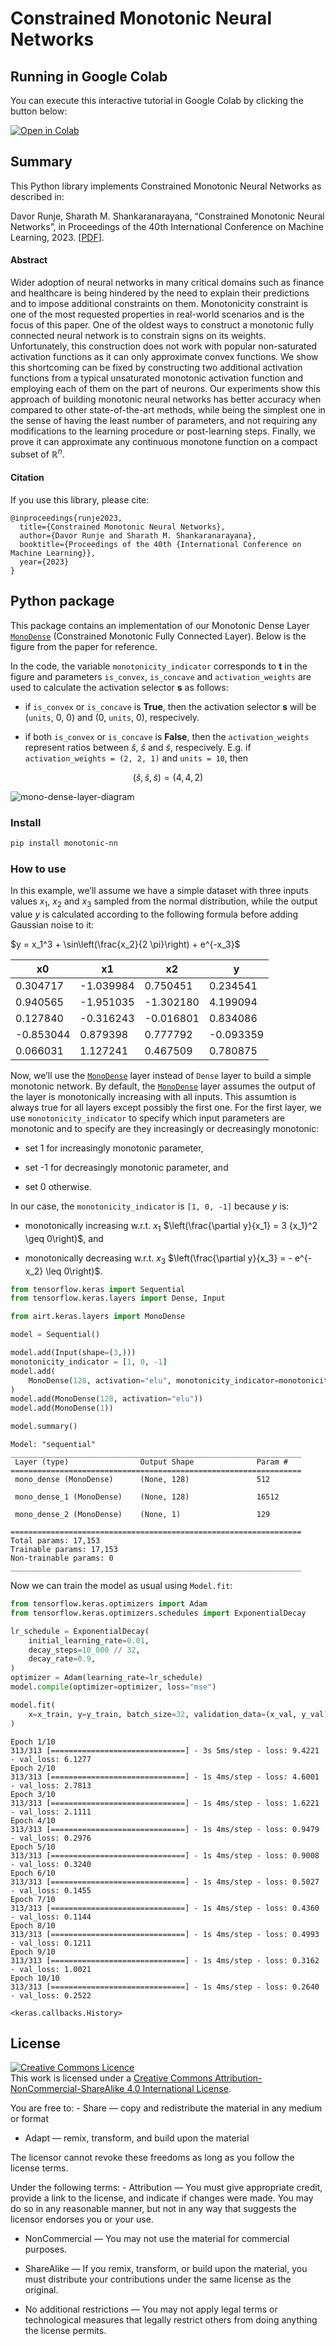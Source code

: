 Constrained Monotonic Neural Networks
================

<!-- WARNING: THIS FILE WAS AUTOGENERATED! DO NOT EDIT! -->

## Running in Google Colab

You can execute this interactive tutorial in Google Colab by clicking
the button below:

<a href="https://colab.research.google.com/github/airtai/monotonic-nn/blob/main/nbs/index.ipynb" target=”_blank”>
<img src="https://colab.research.google.com/assets/colab-badge.svg" alt="Open in Colab" />
</a>

## Summary

This Python library implements Constrained Monotonic Neural Networks as
described in:

Davor Runje, Sharath M. Shankaranarayana, “Constrained Monotonic Neural
Networks”, in Proceedings of the 40th International Conference on
Machine Learning, 2023. \[[PDF](https://arxiv.org/pdf/2205.11775.pdf)\].

#### Abstract

Wider adoption of neural networks in many critical domains such as
finance and healthcare is being hindered by the need to explain their
predictions and to impose additional constraints on them. Monotonicity
constraint is one of the most requested properties in real-world
scenarios and is the focus of this paper. One of the oldest ways to
construct a monotonic fully connected neural network is to constrain
signs on its weights. Unfortunately, this construction does not work
with popular non-saturated activation functions as it can only
approximate convex functions. We show this shortcoming can be fixed by
constructing two additional activation functions from a typical
unsaturated monotonic activation function and employing each of them on
the part of neurons. Our experiments show this approach of building
monotonic neural networks has better accuracy when compared to other
state-of-the-art methods, while being the simplest one in the sense of
having the least number of parameters, and not requiring any
modifications to the learning procedure or post-learning steps. Finally,
we prove it can approximate any continuous monotone function on a
compact subset of $\mathbb{R}^n$.

#### Citation

If you use this library, please cite:

``` title="bibtex"
@inproceedings{runje2023,
  title={Constrained Monotonic Neural Networks},
  author={Davor Runje and Sharath M. Shankaranarayana},
  booktitle={Proceedings of the 40th {International Conference on Machine Learning}},
  year={2023}
}
```

## Python package

This package contains an implementation of our Monotonic Dense Layer
[`MonoDense`](https://monotonic.airt.ai/latest/api/airt/keras/layers/MonoDense/#airt.keras.layers.MonoDense)
(Constrained Monotonic Fully Connected Layer). Below is the figure from
the paper for reference.

In the code, the variable `monotonicity_indicator` corresponds to **t**
in the figure and parameters `is_convex`, `is_concave` and
`activation_weights` are used to calculate the activation selector **s**
as follows:

- if `is_convex` or `is_concave` is **True**, then the activation
  selector **s** will be (`units`, 0, 0) and (0, `units`, 0),
  respecively.

- if both `is_convex` or `is_concave` is **False**, then the
  `activation_weights` represent ratios between $\breve{s}$, $\hat{s}$
  and $\tilde{s}$, respecively. E.g. if `activation_weights = (2, 2, 1)`
  and `units = 10`, then

$$
(\breve{s}, \hat{s}, \tilde{s}) = (4, 4, 2)
$$

![mono-dense-layer-diagram](https://github.com/airtai/monotonic-nn/raw/main/nbs/images/mono-dense-layer-diagram.png)

### Install

``` sh
pip install monotonic-nn
```

### How to use

In this example, we’ll assume we have a simple dataset with three inputs
values $x_1$, $x_2$ and $x_3$ sampled from the normal distribution,
while the output value $y$ is calculated according to the following
formula before adding Gaussian noise to it:

$y = x_1^3 + \sin\left(\frac{x_2}{2 \pi}\right) + e^{-x_3}$

<table id="T_37b51">
  <thead>
    <tr>
      <th id="T_37b51_level0_col0" class="col_heading level0 col0" >x0</th>
      <th id="T_37b51_level0_col1" class="col_heading level0 col1" >x1</th>
      <th id="T_37b51_level0_col2" class="col_heading level0 col2" >x2</th>
      <th id="T_37b51_level0_col3" class="col_heading level0 col3" >y</th>
    </tr>
  </thead>
  <tbody>
    <tr>
      <td id="T_37b51_row0_col0" class="data row0 col0" >0.304717</td>
      <td id="T_37b51_row0_col1" class="data row0 col1" >-1.039984</td>
      <td id="T_37b51_row0_col2" class="data row0 col2" >0.750451</td>
      <td id="T_37b51_row0_col3" class="data row0 col3" >0.234541</td>
    </tr>
    <tr>
      <td id="T_37b51_row1_col0" class="data row1 col0" >0.940565</td>
      <td id="T_37b51_row1_col1" class="data row1 col1" >-1.951035</td>
      <td id="T_37b51_row1_col2" class="data row1 col2" >-1.302180</td>
      <td id="T_37b51_row1_col3" class="data row1 col3" >4.199094</td>
    </tr>
    <tr>
      <td id="T_37b51_row2_col0" class="data row2 col0" >0.127840</td>
      <td id="T_37b51_row2_col1" class="data row2 col1" >-0.316243</td>
      <td id="T_37b51_row2_col2" class="data row2 col2" >-0.016801</td>
      <td id="T_37b51_row2_col3" class="data row2 col3" >0.834086</td>
    </tr>
    <tr>
      <td id="T_37b51_row3_col0" class="data row3 col0" >-0.853044</td>
      <td id="T_37b51_row3_col1" class="data row3 col1" >0.879398</td>
      <td id="T_37b51_row3_col2" class="data row3 col2" >0.777792</td>
      <td id="T_37b51_row3_col3" class="data row3 col3" >-0.093359</td>
    </tr>
    <tr>
      <td id="T_37b51_row4_col0" class="data row4 col0" >0.066031</td>
      <td id="T_37b51_row4_col1" class="data row4 col1" >1.127241</td>
      <td id="T_37b51_row4_col2" class="data row4 col2" >0.467509</td>
      <td id="T_37b51_row4_col3" class="data row4 col3" >0.780875</td>
    </tr>
  </tbody>
</table>

Now, we’ll use the
[`MonoDense`](https://monotonic.airt.ai/latest/api/airt/keras/layers/MonoDense/#airt.keras.layers.MonoDense)
layer instead of `Dense` layer to build a simple monotonic network. By
default, the
[`MonoDense`](https://monotonic.airt.ai/latest/api/airt/keras/layers/MonoDense/#airt.keras.layers.MonoDense)
layer assumes the output of the layer is monotonically increasing with
all inputs. This assumtion is always true for all layers except possibly
the first one. For the first layer, we use `monotonicity_indicator` to
specify which input parameters are monotonic and to specify are they
increasingly or decreasingly monotonic:

- set 1 for increasingly monotonic parameter,

- set -1 for decreasingly monotonic parameter, and

- set 0 otherwise.

In our case, the `monotonicity_indicator` is `[1, 0, -1]` because $y$
is:

- monotonically increasing w.r.t. $x_1$
  $\left(\frac{\partial y}{x_1} = 3 {x_1}^2 \geq 0\right)$, and

- monotonically decreasing w.r.t. $x_3$
  $\left(\frac{\partial y}{x_3} = - e^{-x_2} \leq 0\right)$.

``` python
from tensorflow.keras import Sequential
from tensorflow.keras.layers import Dense, Input

from airt.keras.layers import MonoDense

model = Sequential()

model.add(Input(shape=(3,)))
monotonicity_indicator = [1, 0, -1]
model.add(
    MonoDense(128, activation="elu", monotonicity_indicator=monotonicity_indicator)
)
model.add(MonoDense(128, activation="elu"))
model.add(MonoDense(1))

model.summary()
```

    Model: "sequential"
    _________________________________________________________________
     Layer (type)                Output Shape              Param #   
    =================================================================
     mono_dense (MonoDense)      (None, 128)               512       
                                                                     
     mono_dense_1 (MonoDense)    (None, 128)               16512     
                                                                     
     mono_dense_2 (MonoDense)    (None, 1)                 129       
                                                                     
    =================================================================
    Total params: 17,153
    Trainable params: 17,153
    Non-trainable params: 0
    _________________________________________________________________

Now we can train the model as usual using `Model.fit`:

``` python
from tensorflow.keras.optimizers import Adam
from tensorflow.keras.optimizers.schedules import ExponentialDecay

lr_schedule = ExponentialDecay(
    initial_learning_rate=0.01,
    decay_steps=10_000 // 32,
    decay_rate=0.9,
)
optimizer = Adam(learning_rate=lr_schedule)
model.compile(optimizer=optimizer, loss="mse")

model.fit(
    x=x_train, y=y_train, batch_size=32, validation_data=(x_val, y_val), epochs=10
)
```

    Epoch 1/10
    313/313 [==============================] - 3s 5ms/step - loss: 9.4221 - val_loss: 6.1277
    Epoch 2/10
    313/313 [==============================] - 1s 4ms/step - loss: 4.6001 - val_loss: 2.7813
    Epoch 3/10
    313/313 [==============================] - 1s 4ms/step - loss: 1.6221 - val_loss: 2.1111
    Epoch 4/10
    313/313 [==============================] - 1s 4ms/step - loss: 0.9479 - val_loss: 0.2976
    Epoch 5/10
    313/313 [==============================] - 1s 4ms/step - loss: 0.9008 - val_loss: 0.3240
    Epoch 6/10
    313/313 [==============================] - 1s 4ms/step - loss: 0.5027 - val_loss: 0.1455
    Epoch 7/10
    313/313 [==============================] - 1s 4ms/step - loss: 0.4360 - val_loss: 0.1144
    Epoch 8/10
    313/313 [==============================] - 1s 4ms/step - loss: 0.4993 - val_loss: 0.1211
    Epoch 9/10
    313/313 [==============================] - 1s 4ms/step - loss: 0.3162 - val_loss: 1.0021
    Epoch 10/10
    313/313 [==============================] - 1s 4ms/step - loss: 0.2640 - val_loss: 0.2522

    <keras.callbacks.History>

## License

<a rel="license" href="http://creativecommons.org/licenses/by-nc-sa/4.0/"><img alt="Creative Commons Licence" style="border-width:0" src="https://i.creativecommons.org/l/by-nc-sa/4.0/88x31.png" /></a><br />This
work is licensed under a
<a rel="license" href="http://creativecommons.org/licenses/by-nc-sa/4.0/">Creative
Commons Attribution-NonCommercial-ShareAlike 4.0 International
License</a>.

You are free to: - Share — copy and redistribute the material in any
medium or format

- Adapt — remix, transform, and build upon the material

The licensor cannot revoke these freedoms as long as you follow the
license terms.

Under the following terms: - Attribution — You must give appropriate
credit, provide a link to the license, and indicate if changes were
made. You may do so in any reasonable manner, but not in any way that
suggests the licensor endorses you or your use.

- NonCommercial — You may not use the material for commercial purposes.

- ShareAlike — If you remix, transform, or build upon the material, you
  must distribute your contributions under the same license as the
  original.

- No additional restrictions — You may not apply legal terms or
  technological measures that legally restrict others from doing
  anything the license permits.
